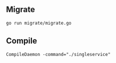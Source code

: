 ## Migrate
```
go run migrate/migrate.go
```

## Compile
```
CompileDaemon -command="./singleservice"
```